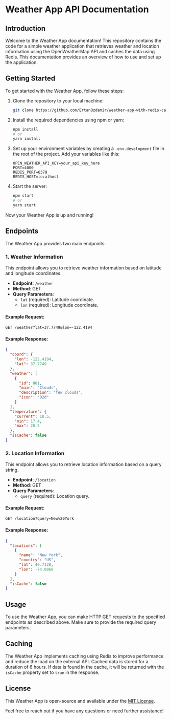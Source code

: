 # Weather App API Documentation

## Introduction

Welcome to the Weather App documentation! This repository contains the code for a simple weather application that retrieves weather and location information using the OpenWeatherMap API and caches the data using Redis. This documentation provides an overview of how to use and set up the application.

## Getting Started

To get started with the Weather App, follow these steps:

1. Clone the repository to your local machine:

   ```bash
   git clone https://github.com/ErtanOzdemir/weather-app-with-redis-cache.git
   ```

2. Install the required dependencies using npm or yarn:

   ```bash
   npm install
   # or
   yarn install
   ```

3. Set up your environment variables by creating a `.env.development` file in the root of the project. Add your variables like this:

   ```
   OPEN_WEATHER_API_KEY=your_api_key_here
   PORT=4000
   REDIS_PORT=6379
   REDIS_HOST=localhost
   ```

4. Start the server:

   ```bash
   npm start
   # or
   yarn start
   ```

Now your Weather App is up and running!

## Endpoints

The Weather App provides two main endpoints:

### 1. Weather Information

This endpoint allows you to retrieve weather information based on latitude and longitude coordinates.

- **Endpoint**: `/weather`
- **Method**: GET
- **Query Parameters**:
  - `lat` (required): Latitude coordinate.
  - `lon` (required): Longitude coordinate.

#### Example Request:

```http
GET /weather?lat=37.7749&lon=-122.4194
```

#### Example Response:

```json
{
  "coord": {
    "lon": -122.4194,
    "lat": 37.7749
  },
  "weather": [
    {
      "id": 801,
      "main": "Clouds",
      "description": "few clouds",
      "icon": "02d"
    }
  ],
  "temperature": {
    "current": 18.5,
    "min": 17.4,
    "max": 20.5
  },
  "isCache": false
}
```

### 2. Location Information

This endpoint allows you to retrieve location information based on a query string.

- **Endpoint**: `/location`
- **Method**: GET
- **Query Parameters**:
  - `query` (required): Location query.

#### Example Request:

```http
GET /location?query=New%20York
```

#### Example Response:

```json
{
  "locations": [
    {
      "name": "New York",
      "country": "US",
      "lat": 40.7128,
      "lon": -74.0060
    }
  ],
  "isCache": false
}
```

## Usage

To use the Weather App, you can make HTTP GET requests to the specified endpoints as described above. Make sure to provide the required query parameters.

## Caching

The Weather App implements caching using Redis to improve performance and reduce the load on the external API. Cached data is stored for a duration of 6 hours. If data is found in the cache, it will be returned with the `isCache` property set to `true` in the response.

## License

This Weather App is open-source and available under the [MIT License](LICENSE).

Feel free to reach out if you have any questions or need further assistance!
